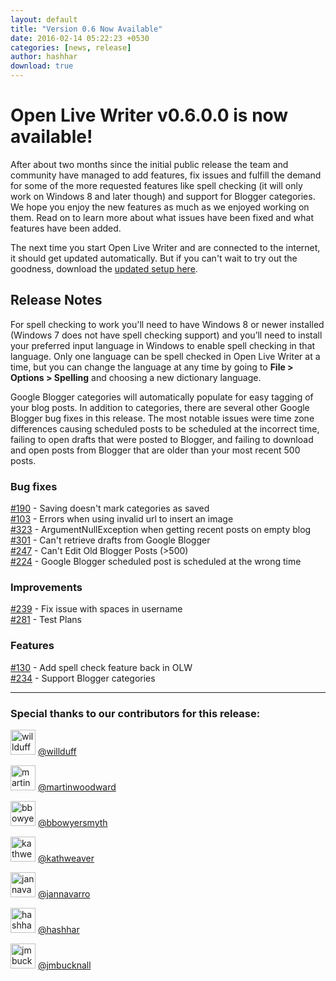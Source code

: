 ```yaml
---
layout: default
title: "Version 0.6 Now Available"
date: 2016-02-14 05:22:23 +0530
categories: [news, release]
author: hashhar
download: true
---
```

# Open Live Writer v0.6.0.0 is now available!

After about two months since the initial public release the team and community have managed to add features, fix issues and fulfill the demand for some of the more requested features like spell checking (it will only work on Windows 8 and later though) and support for Blogger categories. We hope you enjoy the new features as much as we enjoyed working on them. Read on to learn more about what issues have been fixed and what features have been added.

The next time you start Open Live Writer and are connected to the internet, it should get updated automatically. But if you can't wait to try out the goodness, download the [updated setup here](https://openlivewriter.azureedge.net/stable/Releases/OpenLiveWriterSetup.exe).

## Release Notes

For spell checking to work you'll need to have Windows 8 or newer installed (Windows 7 does not have spell checking support) and you’ll need to install your preferred input language in Windows to enable spell checking in that language. Only one language can be spell checked in Open Live Writer at a time, but you can change the language at any time by going to **File > Options > Spelling** and choosing a new dictionary language.

Google Blogger categories will automatically populate for easy tagging of your blog posts. In addition to categories, there are several other Google Blogger bug fixes in this release. The most notable issues were time zone differences causing scheduled posts to be scheduled at the incorrect time, failing to open drafts that were posted to Blogger, and failing to download and open posts from Blogger that are older than your most recent 500 posts.

### Bug fixes

[#190](https://github.com/OpenLiveWriter/OpenLiveWriter/issues/190) - Saving doesn't mark categories as saved  
[#103](https://github.com/OpenLiveWriter/OpenLiveWriter/issues/103) - Errors when using invalid url to insert an image  
[#323](https://github.com/OpenLiveWriter/OpenLiveWriter/issues/323) - ArgumentNullException when getting recent posts on empty blog  
[#301](https://github.com/OpenLiveWriter/OpenLiveWriter/issues/301) - Can't retrieve drafts from Google Blogger  
[#247](https://github.com/OpenLiveWriter/OpenLiveWriter/issues/247) - Can't Edit Old Blogger Posts (>500)  
[#224](https://github.com/OpenLiveWriter/OpenLiveWriter/issues/224) - Google Blogger scheduled post is scheduled at the wrong time  

### Improvements

[#239](https://github.com/OpenLiveWriter/OpenLiveWriter/issues/239) - Fix issue with spaces in username  
[#281](https://github.com/OpenLiveWriter/OpenLiveWriter/issues/281) - Test Plans

### Features

[#130](https://github.com/OpenLiveWriter/OpenLiveWriter/issues/130) - Add spell check feature back in OLW  
[#234](https://github.com/OpenLiveWriter/OpenLiveWriter/issues/234) - Support Blogger categories

---

### Special thanks to our contributors for this release:

<img src="https://github.com/willduff.png" class="avatar" alt="willduff avatar" width="40" height="40">  [@willduff](https://github.com/willduff)

<img src="https://github.com/martinwoodward.png" class="avatar" alt="martinwoodward avatar" width="40" height="40">  [@martinwoodward](https://github.com/martinwoodward)

<img src="https://github.com/bbowyersmyth.png" class="avatar" alt="bbowyersmyth avatar" width="40" height="40">  [@bbowyersmyth](https://github.com/bbowyersmyth)

<img src="https://github.com/kathweaver.png" class="avatar" alt="kathweaver avatar" width="40" height="40">  [@kathweaver](https://github.com/kathweaver)

<img src="https://github.com/jannavarro.png" class="avatar" alt="jannavarro avatar" width="40" height="40">  [@jannavarro](https://github.com/jannavarro)

<img src="https://github.com/hashhar.png" class="avatar" alt="hashhar avatar" width="40" height="40">  [@hashhar](https://github.com/hashhar)

<img src="https://github.com/jmbucknall.png" class="avatar" alt="jmbucknall avatar" width="40" height="40">  [@jmbucknall](https://github.com/jmbucknall)
